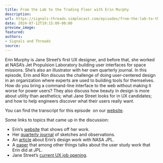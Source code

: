 ```yaml
---
title: From the Lab to the Trading Floor with Erin Murphy
description:
url: https://signals-threads.simplecast.com/episodes/from-the-lab-to-the-trading-floor-with-erin-murphy-hD6GHMhc
date: 2024-07-12T19:15:09-00:00
preview_image:
featured:
authors:
- Signals and Threads
source:
---
```


<p>Erin Murphy is Jane Street&rsquo;s first UX designer, and before that, she worked at NASA&rsquo;s Jet Propulsion Laboratory building user interfaces for space missions. She&rsquo;s also an illustrator with her own quarterly journal. In this episode, Erin and Ron discuss the challenge of doing user-centered design in an organization where experts are used to building tools for themselves. How do you bring a command-line interface to the web without making it worse for power users? They also discuss how beauty in design is more about utility than aesthetics; what Jane Street looks for in UX candidates; and how to help engineers discover what their users really want.</p><p>You can find the transcript for this episode &nbsp;on our <a href="https://signalsandthreads.com/from-the-lab-to-the-trading-floor" target="_blank">website</a>.</p><p>Some links to topics that came up in the discussion:</p><ul><li>Erin&rsquo;s <a href="https://www.byerinmurphy.com/">website</a> that shows off her work.</li><li>Her <a href="https://www.farfromthis.com/">quarterly journal</a> of sketches and observations.</li><li>An <a href="https://depts.washington.edu/desalum/2017/05/10/erin-murphy/">article</a> about Erin&rsquo;s design work with NASA JPL.</li><li>A <a href="https://ai.jpl.nasa.gov/public/documents/papers/castano-etal-AERO2022.pdf">paper</a> that among other things talks about the user study work that Erin did at JPL.</li><li>Jane Street&rsquo;s <a href="https://www.janestreet.com/join-jane-street/position/6847048002/">current UX job opening</a>.</li></ul>

